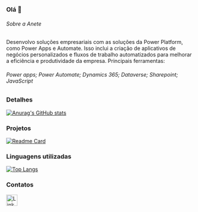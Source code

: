 ### Olá 👋


###### Sobre a Anete
Desenvolvo soluções empresariais com as soluções da Power Platform, como Power Apps e Automate. Isso inclui a criação de aplicativos de negócios personalizados e fluxos de trabalho automatizados para melhorar a eficiência e produtividade da empresa.
Principais ferramentas:
###### Power apps; Power Automate; Dynamics 365; Dataverse; Sharepoint; JavaScript

### Detalhes

[![Anurag's GitHub stats](https://github-readme-stats.vercel.app/api?username=AneteRF&show_icons=true&theme=dark)](https://github.com/AneteRF/github-readme-stats)

### Projetos

[![Readme Card](https://github-readme-stats.vercel.app/api/pin/?username=AneteRF&repo=variavel&theme=dark)](https://github.com/AneteRF/github-readme-stats)

### Linguagens utilizadas

[![Top Langs](https://github-readme-stats.vercel.app/api/top-langs/?username=AneteRF&layout=compact)](https://github.com/AneteRF/github-readme-stats)

### Contatos

[<img src='https://img.shields.io/badge/LinkedIn-0077B5?style=for-the-badge&logo=linkedin&logoColor=white' alt='Linkedin' height='30'>](https://www.linkedin.com/in/aneterf/)

